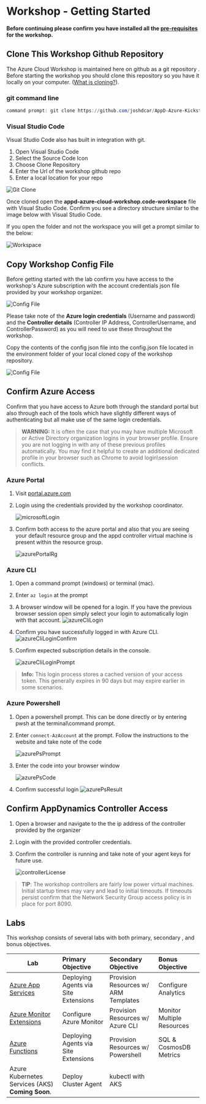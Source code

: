 # Workshop - Getting Started

**Before continuing please confirm you have installed all the [pre-requisites](labs-prereqs.md) for the workshop.**

## Clone This Workshop Github Repository

The Azure Cloud Workshop is maintained here on github as a git repository . Before starting the workshop you should clone this repository so you have it locally on your computer. ([What is cloning?](https://help.github.com/en/github/creating-cloning-and-archiving-repositories/cloning-a-repository)).

### **git command line**

```Powershell
command prompt: git clone https://github.com/joshdcar/AppD-Azure-Kickstart
```

### **Visual Studio Code**

Visual Studio Code also has built in integration with git.

1. Open Visual Studio Code
2. Select the Source Code Icon
3. Choose Clone Repository
4. Enter the Url of the workshop github repo
5. Enter a local location for your repo

 ![Git Clone][gitClone]

Once cloned open the **appd-azure-cloud-workshop.code-workspace** file with Visual Studio Code. Confirm you see a directory structure similar to the image below with Visual Studio Code.

If you open the folder and not the workspace you will get a prompt similar to the below:

![Workspace][workspace]

## Copy Workshop Config File

Before getting started with the lab confirm you have access to the workshop's Azure subscription with the account credentials json file provided by your workshop organizer.

![Config File][configfile]

Please take note of the **Azure login credentials** (Username and password) and the **Controller details** (Controller IP Address, ControllerUsername, and ControllerPassword) as you will need to use these throughout the workshop.

Copy the contents of the config json file into the config.json file located in the environment folder of your local cloned copy of the workshop repository.

![Config File][configLocation]

## Confirm Azure Access

Confirm that you have access to Azure both through the standard portal but also through each of the tools which have slightly different ways of authenticating but all make use of the same login credentials.

> **WARNING:** It is often the case that you may have  multiple Microsoft or Active Directory organization logins in your browser profile. Ensure you are not logging in with any of these previous profiles automatically. You may find it helpful to create an additional dedicated profile in your browser such as Chrome to avoid login\session conflicts.

### **Azure Portal**

1. Visit [portal.azure.com](https://portal.azure.com)

2. Login using the credentials provided by the workshop coordinator.

    ![microsoftLogin][microsoftLogin]

3. Confirm both access to the azure portal and also that you are seeing your default resource group and the appd controller virtual machine is present within the resource group.

    ![azurePortalRg][azurePortalRg]

### **Azure CLI**

1. Open a command prompt (windows) or terminal (mac).
2. Enter ``` az login ``` at the prompt
3. A browser window will be opened for a login. If you have the previous browser session open simply select your login to automatically login with that account.
    ![azureCliLogin][azureCliLogin]
4. Confirm you have successfully logged in with Azure CLI.
    ![azureCliLoginConfirm][azureCliLoginConfirm]

5. Confirm expected subscription details in the console.

    ![azureCliLoginPrompt][azureCliLoginPrompt]

> **Info:** This login process stores a cached version of your access token. This generally expires in 90 days but may expire earlier in some scenarios.

### **Azure Powershell**

1. Open a powershell prompt. This can be done directly or by entering pwsh at the terminal\command prompt.
2. Enter ``` connect-AzAccount ``` at the prompt. Follow the instructions to the website and take note of the code

   ![azurePsPrompt][azurePsPrompt]
3. Enter the code into your browser window

   ![azurePsCode][azurePsCode]

4. Confirm successful login
   ![azurePsResult][azurePsResult]

## Confirm AppDynamics Controller Access

1. Open a browser and navigate to the the ip address of the controller provided by the organizer
2. Login with the provided controller credentials.
3. Confirm the controller is running and take note of your agent keys for future use.

   ![controllerLicense][controllerLicense]

> **TIP**: The workshop controllers are fairly low power virtual machines. Initial startup times may vary and lead to initial timeouts. If timeouts persist confirm that the Network Security Group access policy is in place for port 8090.

## Labs

This workshop consists of several labs with both primary, secondary , and bonus objectives.

| Lab   |      Primary Objective     |  Secondary Objective |  Bonus Objective |
|----------|:-------------|:------|:------|
| [Azure App Services](app-services/azure-app-service-monitoring.md) |  Deploying Agents via Site Extensions | Provision Resources w/ ARM Templates | Configure Analytics |
| [Azure Monitor Extensions](azure-extensions/azure-extensions.md) |    Configure Azure Monitor   | Provision Resources w/ Azure CLI | Monitor Multiple Resources |
| [Azure Functions](azure-functions/azure-functions.md) | Deploying Agents via Site Extensions | Provision Resources w/ Powershell | SQL & CosmosDB Metrics |
| Azure Kubernetes Services (AKS) **Coming Soon**. | Deploy Cluster Agent |    kubectl with AKS |  |

[configfile]: ../images/labs/Config_File_Sample.png "Config File"
[configLocation]: ../images/labs/Config_File_Location.png "Config File Location"
[gitClone]: ../images/labs/git_clone.png "Git Clone"
[workspace]:../images/labs/open_workspace.png "Open Workspace"
[microsoftLogin]:../images/labs/microsoft_login.png "Microsoft Login"
[azurePortalRg]:../images/labs/azure_portal_rg.png "Azure Portal Resource Group"
[azureCliLogin]:../images/labs/azure_cli_login.png "Azure CLI Login"
[azureCliLoginConfirm]:../images/labs/azure_cli_login_confirm.png "Azure CLI Login Confirm"
[azureCliLoginPrompt]:../images/labs/azure_cli_login_prompt.png "Azure CLI Login Confirm Prompt"
[azurePsPrompt]:../images/labs/azure_ps_prompt.png "Azure Powershell Prompt"
[azurePsCode]:../images/labs/azure_ps_code.png "Azure Powershell Code"
[azurePsResult]:../images/labs/azure_ps_result.png "Azure Powershell Result"
[controllerLicense]:../images/labs/controller_license.png "Controller License"
